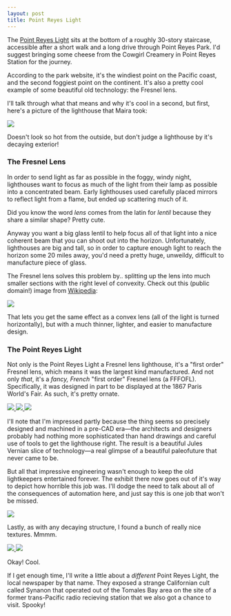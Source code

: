```yaml
---
layout: post
title: Point Reyes Light
---
```



The [Point Reyes Light](http://www.nps.gov/pore/learn/historyculture/people_maritime_lighthouse.htm) sits at the bottom of a roughly 30-story staircase, accessible after a short walk and a long drive through Point Reyes Park. I'd suggest bringing some cheese from the Cowgirl Creamery in Point Reyes Station for the journey.

According to the park website, it's the windiest point on the Pacific coast, and the second foggiest point on the continent. It's also a pretty cool example of some beautiful old technology: the Fresnel lens.

I'll talk through what that means and why it's cool in a second, but first, here's a picture of the lighthouse that Maira took:

<a href="/public/img/2015-05-17 15.24.12.jpg" class="gallery">
  <img src="/public/img/2015-05-17 15.24.12.jpg"/>
</a>

Doesn't look so hot from the outside, but don't judge a lighthouse by it's decaying exterior!

### The Fresnel Lens

In order to send light as far as possible in the foggy, windy night, lighthouses want to focus as much of the light from their lamp as possible into a concentrated beam. Early lighthouses used carefully placed mirrors to reflect light from a flame, but ended up scattering much of it.

Did you know the word _lens_ comes from the latin for _lentil_ because they share a similar shape? Pretty cute.

Anyway you want a big glass lentil to help focus all of that light into a nice coherent beam that you can shoot out into the horizon. Unfortunately, lighthouses are big and tall, so in order to capture enough light to reach the horizon some 20 miles away, you'd need a pretty huge, unweildy, difficult to manufacture piece of glass.

The Fresnel lens solves this problem by.. splitting up the lens into much smaller sections with the right level of convexity. Check out this (public domain!) image from [Wikipedia](http://en.wikipedia.org/wiki/File:Fresnel_lighthouse_lens_diagram.png):

<a href="/public/img/Fresnel_lighthouse_lens_diagram.png" class="gallery">
  <img src="/public/img/Fresnel_lighthouse_lens_diagram.png"/>
</a>

That lets you get the same effect as a convex lens (all of the light is turned horizontally), but with a much thinner, lighter, and easier to manufacture design.

### The Point Reyes Light

Not only is the Point Reyes Light a Fresnel lens lighthouse, it's a "first order" Fresnel lens, which means it was the largest kind manufactured. And not only _that_, it's a _fancy, French_ "first order" Fresnel lens (a FFFOFL). Specifically, it was designed in part to be displayed at the 1867 Paris World's Fair. As such, it's pretty ornate.


<a href="/public/img/2015-05-17 15.21.05.jpg" class="gallery">
  <img src="/public/img/2015-05-17 15.21.05.jpg"/>
</a>
<a href="/public/img/2015-05-17 15.21.15.jpg" class="gallery">
  <img src="/public/img/2015-05-17 15.21.15.jpg"/>
</a>

<a href="/public/img/2015-05-17 15.21.19.jpg" class="gallery">
  <img src="/public/img/2015-05-17 15.21.19.jpg"/>
</a>

I'll note that I'm impressed partly because the thing seems so precisely designed and machined in a pre-CAD era—the architects and designers probably had nothing more sophisticated than hand drawings and careful use of tools to get the lighthouse right. The result is a beautiful Jules Vernian slice of technology—a real glimpse of a beautiful paleofuture that never came to be.

But all that impressive engineering wasn't enough to keep the old lightkeepers entertained forever. The exhibit there now goes out of it's way to depict how horrible this job was. I'll dodge the need to talk about all of the consequences of automation here, and just say this is one job that won't be missed.

<a href="/public/img/2015-05-17 15.27.09.jpg" class="gallery">
  <img src="/public/img/2015-05-17 15.27.09.jpg"/>
</a>

Lastly, as with any decaying structure, I found a bunch of really nice textures. Mmmm.

<a href="/public/img/2015-05-17 15.27.24.jpg" class="gallery">
  <img src="/public/img/2015-05-17 15.27.24.jpg"/>
</a>
<a href="/public/img/2015-05-17 15.20.02.jpg" class="gallery">
  <img src="/public/img/2015-05-17 15.20.02.jpg"/>
</a>

Okay! Cool.

If I get enough time, I'll write a little about a _different_ Point Reyes Light, the local newspaper by that name. They exposed a strange Californian cult called Synanon that operated out of the Tomales Bay area on the site of a former trans-Pacific radio recieving station that we also got a chance to visit. Spooky!

<script>
      $('a.gallery').colorbox({maxWidth:"90%", maxHeight:"90%"});
</script>
